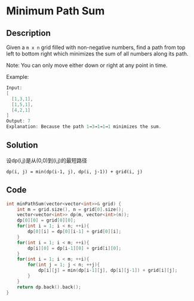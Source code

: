 # Minimum Path Sum

## Description
Given a `m x n` grid filled with non-negative numbers, find a path from top left to bottom right which minimizes the sum of all numbers along its path.

Note: You can only move either down or right at any point in time.

Example:
```C++
Input:
[
  [1,3,1],
  [1,5,1],
  [4,2,1]
]
Output: 7
Explanation: Because the path 1→3→1→1→1 minimizes the sum.
```
## Solution

设dp(i,j)是从(0,0)到(i,j)的最短路径

`dp(i, j) = min(dp(i-1, j), dp(i, j-1)) + grid(i, j)`

## Code
```c++
int minPathSum(vector<vector<int>>& grid) {
    int m = grid.size(), n = grid[0].size();
    vector<vector<int>> dp(m, vector<int>(n));
    dp[0][0] = grid[0][0];
    for(int i = 1; i < n; ++i){
        dp[0][i] = dp[0][i-1] + grid[0][i];
    }
    for(int i = 1; i < m; ++i){
        dp[i][0] = dp[i-1][0] + grid[i][0];
    }
    for(int i = 1; i < m; ++i){
        for(int j = 1; j < n; ++j){
            dp[i][j] = min(dp[i-1][j], dp[i][j-1]) + grid[i][j];
        }
    }
    return dp.back().back();
}
```